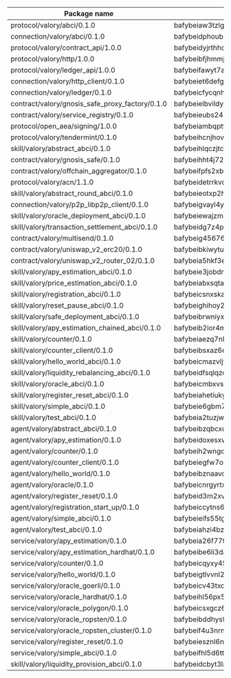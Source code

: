 

| Package name | Package hash |
| ----------------------------------------------- | ------------------------------------------------- |
| protocol/valory/abci/0.1.0                      | bafybeiaw3tzlg3rkvnn5fcufblktmfwngmxugn4yo7pyjp76zz6aqtqcay |
| connection/valory/abci/0.1.0                    | bafybeidphoubsmjfndoqdj4ykkzygnz7jm57vleppj2qegplr4zsmw4vwy |
| protocol/valory/contract_api/1.0.0              | bafybeidyjrthhq3p27k3v3a4xx7b7lu4fe4h765gmkyyyj7xur4b25bxim |
| protocol/valory/http/1.0.0                      | bafybeibfjhmmjut4dukhunbcmp5zi4eqsk6rgreztmg4svqfzyq4ei3o7i |
| protocol/valory/ledger_api/1.0.0                | bafybeifawyt7ayxrvpagqecowx6y5hvc3dxzjbhhkutxsuk7u54cxo2g54 |
| connection/valory/http_client/0.1.0             | bafybeiet6defg3qvov4r2ucjtkywkz53xcg6mgarjfdqmnxfgdixgcx45y |
| connection/valory/ledger/0.1.0                  | bafybeicfycqnhdzg5nsir33dlcgs2k4ijjncysqjcn67zvzv2fkwr43eby |
| contract/valory/gnosis_safe_proxy_factory/0.1.0 | bafybeielbvildyu3ochppoyx7ldstgzqerwnq7qjbubyaunbuztsvrabnq |
| contract/valory/service_registry/0.1.0          | bafybeieubs245wvjpwjelmagipqqx4zo3qj42kb54oy62ogo7xbk3nudxm |
| protocol/open_aea/signing/1.0.0                 | bafybeiambqptflge33eemdhis2whik67hjplfnqwieoa6wblzlaf7vuo44 |
| protocol/valory/tendermint/0.1.0                | bafybeihcnjhovvyyfbkuw5sjyfx2lfd4soeocfqzxz54g67333m6nk5gxq |
| skill/valory/abstract_abci/0.1.0                | bafybeihlqczjtcdw3gfix2kakshmq2ujsbnqxxcxsxm2fvn6x6zg7kltga |
| contract/valory/gnosis_safe/0.1.0               | bafybeihht4j726a4swe4duqxohnxtctdghftgywurw55zwjjqsbqjwnacm |
| contract/valory/offchain_aggregator/0.1.0       | bafybeifpfs2xb6y7dc6eugxlzqkki6hbici7r2glwk5gc55j6pssmjfrp4 |
| protocol/valory/acn/1.1.0                       | bafybeidetrrkvdgveu4ph5g6v53lbh7ardfspbkpstmjxctx647bzyosyy |
| skill/valory/abstract_round_abci/0.1.0          | bafybeieotxp2hbqxiwgolysh3ka2phc4cszqqp3tjuvfgwriwjb3evrhfq |
| connection/valory/p2p_libp2p_client/0.1.0       | bafybeigvayl4ykzqf6o6bw2irv7am3qvczjoeu7yjhzn27ajiwvcio3lxm |
| skill/valory/oracle_deployment_abci/0.1.0       | bafybeiewajzm4e6p6vxusqkwavtgm22dzjh67i3yzik4qgboksif7atxtm |
| skill/valory/transaction_settlement_abci/0.1.0  | bafybeidg7z4p4rriywsolqpdarpbiwdt6jfs3e5lrtjozddxpdbtrxnboa |
| contract/valory/multisend/0.1.0                 | bafybeig45676hbh4c3p3mujrrskxgxww4cxdyyginlg5rmmav6orv4gtya |
| contract/valory/uniswap_v2_erc20/0.1.0          | bafybeibkiwytuhhvxbisoxcybrx4lfstk6bvtriltles7fxxpy37yq45ja |
| contract/valory/uniswap_v2_router_02/0.1.0      | bafybeia5hkf3esqulz7g4uhjwhcrfwaok42ddumnokkbvrlm4g55wgdxmq |
| skill/valory/apy_estimation_abci/0.1.0          | bafybeie3jobdnni3yzwiwfa2roxjyatflru2xjjurgfenlbkmfpnnbchze |
| skill/valory/price_estimation_abci/0.1.0        | bafybeiabxsqta7hafhkpbotqvyl3v7ln2c6pyw3x3x5qxzti4ektovanme |
| skill/valory/registration_abci/0.1.0            | bafybeicsnxskaww6f2dgdxbmwfihjiaympgan4tvfwwh4b7mhe3j46vyne |
| skill/valory/reset_pause_abci/0.1.0             | bafybeighihoy2b7hllcvpvq2htn6rbavnp2evuhlccih6ong737t56jby4 |
| skill/valory/safe_deployment_abci/0.1.0         | bafybeibrwniyxzl5zuqm4geqhpxmo76jrigb6owhl3gixolomhav3wodea |
| skill/valory/apy_estimation_chained_abci/0.1.0  | bafybeib2ior4mcjpwpx473zfzjxnodnyzweephptj3nezcfcdsdlk4zavm |
| skill/valory/counter/0.1.0                      | bafybeiaezq7nbvejnoub3o37he3kvwrdiw7tzgbm4ny6ja3fwmo3jn6xzy |
| skill/valory/counter_client/0.1.0               | bafybeibsxaz6e263nvdqwijbhzu32rjcfsi6yy63ijxdgvwn3aoghgw4se |
| skill/valory/hello_world_abci/0.1.0             | bafybeicmazvljy774k7davak6gngdt2tnzsv4h4yzecjaxv3ouhftpi42y |
| skill/valory/liquidity_rebalancing_abci/0.1.0   | bafybeidfsqlqzqt3thbt2gog5bcusruqm3g3pl6cklgsfgf5uhbqzjjhha |
| skill/valory/oracle_abci/0.1.0                  | bafybeicmbxvszca3zgtvaoyeyypphifw7gkwvvcpuaoupyx6j3e3o5y7sy |
| skill/valory/register_reset_abci/0.1.0          | bafybeiahetiukyy4xfgdyxzmuujxk3n7fhxjast265l62mna4fb3frusda |
| skill/valory/simple_abci/0.1.0                  | bafybeie6gbm7sqvzipkx6gzmtxhfamkhltwxowrr5xkevb6l6z6g5tve3y |
| skill/valory/test_abci/0.1.0                    | bafybeia2tuzjwvo3ubjglnsgg3o4nk5rhqm76crv3kxrnfizekyg66xxnu |
| agent/valory/abstract_abci/0.1.0                | bafybeibzqbcxu7kaw2ptvbl5wxtjssou3efkudvfppqeqtx3rjjkwkh7pa |
| agent/valory/apy_estimation/0.1.0               | bafybeidoxesxwjh4deulbitltxpggswlozyi3majsd6z76cxkznx3unmce |
| agent/valory/counter/0.1.0                      | bafybeih2wngcedgxfgbqcxiqeiquzup5iui5joax4fvb3zggsnsuduypdy |
| agent/valory/counter_client/0.1.0               | bafybeiegfw7ou6y76guudtxgzywkrbqb2a4mzzladlxo2y7idzbkrf36lm |
| agent/valory/hello_world/0.1.0                  | bafybeibznaavcici5ywzvuiwvn2ifjdw4qzwbpx6qvpofhbl56yq2olucq |
| agent/valory/oracle/0.1.0                       | bafybeicnrgyrtxw4hjf72mhgafc6bu3mxyexjwru34ukfb7drdnukecmba |
| agent/valory/register_reset/0.1.0               | bafybeid3m2xvnwvnpy6yuveowe6mp3kv7y5hdfsk32fbwstogyunh75kcq |
| agent/valory/registration_start_up/0.1.0        | bafybeiccytns63xof7msse3o44grgtln4vruignzidsucm4iz7bipsjica |
| agent/valory/simple_abci/0.1.0                  | bafybeieifs55tgffafbgwisyq6xl3q3fq6i5n3ixfxo3ctcw4vv4ip3nda |
| agent/valory/test_abci/0.1.0                    | bafybeiahzi4bzxe7752pesojqv54gkj7nvg6ilugeg2eoistarjlm4rdau |
| service/valory/apy_estimation/0.1.0             | bafybeia26f77tpgnbxqawtaqg4wr65uxtidvwynmigp5udonxuls7imuq4 |
| service/valory/apy_estimation_hardhat/0.1.0     | bafybeibe6li3dagtut7uxbssaavqahbodkbpeaxzoeegmlelmogd43kjai |
| service/valory/counter/0.1.0                    | bafybeicqyxy45owalygyrx6udhjilysbucpk3ofxz4umbsdpjad3nzx7ru |
| service/valory/hello_world/0.1.0                | bafybeigtlvvnl2zaoayey4cxbrmavqlclayni6kcmsor4lub7sq3u565vu |
| service/valory/oracle_goerli/0.1.0              | bafybeicv43txqd75ui75voleyqojvwocjv22rxduxlixadppuucghsduwe |
| service/valory/oracle_hardhat/0.1.0             | bafybeihl56px5eq66fzjranugn5glwe3zyawbg2xmp35hb23trprntrubi |
| service/valory/oracle_polygon/0.1.0             | bafybeicsxgcz626ujrup7f7xj4fj6uqmyfahaq73c7tla3gigekjtuuxqm |
| service/valory/oracle_ropsten/0.1.0             | bafybeibddhysfuknv27kegp3u276xxsd4lai6f6sph7al3czxatgikvxgy |
| service/valory/oracle_ropsten_cluster/0.1.0     | bafybeif4u3nrnqrmr3ltl32kcurpeg53sonbfo6o43tcthqrqrewmot5na |
| service/valory/register_reset/0.1.0             | bafybeiesznl6nuamryta7vy5s7angp65r5tqa7n3nhy3o2m36hnck6lngq |
| service/valory/simple_abci/0.1.0                | bafybeifhl5d6ttez7addmg65eoloddeturkmorxneeqvfdhjntkutfdc3e |
| skill/valory/liquidity_provision_abci/0.1.0     | bafybeidcbyt3laqlg3ufty3i4watp54lfpdwn2hmppof4bhtprz3wvapu4 |
